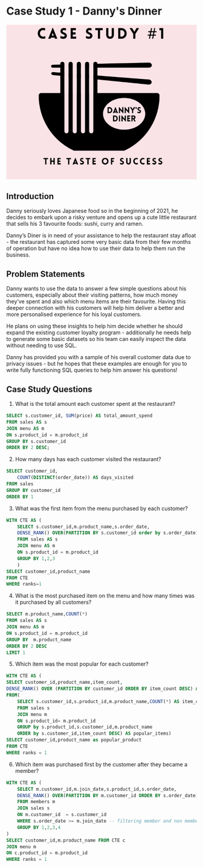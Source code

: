 # Case Study 1 - Danny's Dinner
![Alt text](image.png)
## Introduction
Danny seriously loves Japanese food so in the beginning of 2021, he decides to embark upon a risky venture and opens up a cute little restaurant that sells his 3 favourite foods: sushi, curry and ramen.

Danny’s Diner is in need of your assistance to help the restaurant stay afloat - the restaurant has captured some very basic data from their few months of operation but have no idea how to use their data to help them run the business.

## Problem Statements
Danny wants to use the data to answer a few simple questions about his customers, especially about their visiting patterns, how much money they’ve spent and also which menu items are their favourite. Having this deeper connection with his customers will help him deliver a better and more personalised experience for his loyal customers.

He plans on using these insights to help him decide whether he should expand the existing customer loyalty program - additionally he needs help to generate some basic datasets so his team can easily inspect the data without needing to use SQL.

Danny has provided you with a sample of his overall customer data due to privacy issues - but he hopes that these examples are enough for you to write fully functioning SQL queries to help him answer his questions!

## Case Study Questions

1. What is the total amount each customer spent at the restaurant?
```sql
SELECT s.customer_id, SUM(price) AS total_amount_spend 
FROM sales AS s
JOIN menu AS m
ON s.product_id = m.product_id
GROUP BY s.customer_id
ORDER BY 2 DESC;        
```
2. How many days has each customer visited the restaurant?
```sql
SELECT customer_id, 
    COUNT(DISTINCT(order_date)) AS days_visited 
FROM sales
GROUP BY customer_id
ORDER BY 1
```
3. What was the first item from the menu purchased by each customer?
```sql
WITH CTE AS (
    SELECT s.customer_id,m.product_name,s.order_date,
    DENSE_RANK() OVER(PARTITION BY s.customer_id order by s.order_date) AS ranks
    FROM sales AS s
    JOIN menu AS m
    ON s.product_id = m.product_id
    GROUP BY 1,2,3
    )
SELECT customer_id,product_name
FROM CTE
WHERE ranks=1
```

4. What is the most purchased item on the menu and how many times was it purchased by all customers?
```sql
SELECT m.product_name,COUNT(*)
FROM sales AS s
JOIN menu AS m
ON s.product_id = m.product_id
GROUP BY  m.product_name
ORDER BY 2 DESC
LIMIT 1
```



5. Which item was the most popular for each customer?
```sql
WITH CTE AS (
SELECT customer_id,product_name,item_count,
DENSE_RANK() OVER (PARTITION BY customer_id ORDER BY item_count DESC) AS ranks
FROM(
	SELECT s.customer_id,s.product_id,m.product_name,COUNT(*) AS item_count
	FROM sales s
	JOIN menu m
	ON s.product_id= m.product_id
	GROUP by s.product_id,s.customer_id,m.product_name
	ORDER by s.customer_id,item_count DESC) AS popular_items)
SELECT customer_id,product_name as popular_product
FROM CTE
WHERE ranks = 1
```

6. Which item was purchased first by the customer after they became a member?
```sql
WITH CTE AS (
	SELECT m.customer_id,m.join_date,s.product_id,s.order_date,
	DENSE_RANK() OVER(PARTITION BY m.customer_id ORDER BY s.order_date) as ranks
	FROM members m
	JOIN sales s
	ON m.customer_id  = s.customer_id 
	WHERE s.order_date >= m.join_date -- filtering member and non member customer
	GROUP BY 1,2,3,4
)
SELECT customer_id,m.product_name FROM CTE c
JOIN menu m
ON c.product_id = m.product_id
WHERE ranks = 1
```